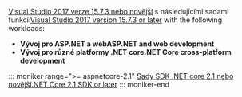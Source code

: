 <span data-ttu-id="399c5-101">[Visual Studio 2017 verze 15.7.3 nebo novější](https://www.microsoft.com/net/download/windows) s následujícími sadami funkcí:</span><span class="sxs-lookup"><span data-stu-id="399c5-101">[Visual Studio 2017 version 15.7.3 or later](https://www.microsoft.com/net/download/windows) with the following workloads:</span></span>

* <span data-ttu-id="399c5-102">**Vývoj pro ASP.NET a web**</span><span class="sxs-lookup"><span data-stu-id="399c5-102">**ASP.NET and web development**</span></span>
* <span data-ttu-id="399c5-103">**Vývoj pro různé platformy .NET core**</span><span class="sxs-lookup"><span data-stu-id="399c5-103">**.NET Core cross-platform development**</span></span>

::: moniker range=">= aspnetcore-2.1"
[<span data-ttu-id="399c5-104">Sady SDK .NET core 2.1 nebo novější</span><span class="sxs-lookup"><span data-stu-id="399c5-104">.NET Core 2.1 SDK or later</span></span>](https://www.microsoft.com/net/download/windows)
::: moniker-end
